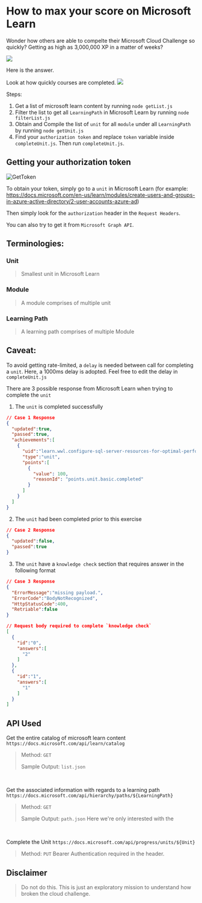 # How to max your score on Microsoft Learn
Wonder how others are able to compelte their Microsoft Cloud Challenge so quickly? Getting as high as 3,000,000 XP in a matter of weeks?

![](asset/cloud.JPG)


Here is the answer.

Look at how quickly courses are completed.
![](asset/Output.JPG)


Steps:
1) Get a list of microsoft learn content by running `node getList.js`
2) Filter the list to get all `LearningPath` in Microsoft Learn by running `node filterList.js`
3) Obtain and Compile the list of `unit` for all `module` under all `LearningPath` by running `node getUnit.js`
4) Find your `authorization token` and replace `token` variable inside `completeUnit.js`. Then run `completeUnit.js`.

## Getting your authorization token
![GetToken](asset/token.JPG)

To obtain your token, simply go to a `unit` in Microsoft Learn (for example: https://docs.microsoft.com/en-us/learn/modules/create-users-and-groups-in-azure-active-directory/2-user-accounts-azure-ad)

Then simply look for the `authorization` header in the `Request Headers`.

You can also try to get it from `Microsoft Graph API`.

## Terminologies:
### Unit
> Smallest unit in Microsoft Learn

### Module
> A module comprises of multiple unit

### Learning Path
> A learning path comprises of multiple Module

## Caveat:
To avoid getting rate-limited, a `delay` is needed between call for completing a `unit`. Here, a 1000ms delay is adopted. Feel free to edit the delay in `completeUnit.js`

There are 3 possible response from Microsoft Learn when trying to complete the `unit`


1) The `unit` is completed successfully
```JSON
// Case 1 Response
{
  "updated":true,
  "passed":true,
  "achievements":[
    {
      "uid":"learn.wwl.configure-sql-server-resources-for-optimal-performance.control",
      "type":"unit",
      "points":[
        {
          "value": 100,
          "reasonId": "points.unit.basic.completed"
        }
      ]
    }
  ]
}
```

2) The `unit` had been completed prior to this exercise
```JSON
// Case 2 Response
{
  "updated":false,
  "passed":true
}

```

3) The `unit` have a `knowledge check` section that requires answer in the following format
```JSON
// Case 3 Response
{
  "ErrorMessage":"missing payload.",
  "ErrorCode":"BodyNotRecognized",
  "HttpStatusCode":400,
  "Retriable":false
}
```

```JSON
// Request body required to complete `knowledge check`
[
  {
    "id":"0",
    "answers":[
      "2"
    ]
  },
  {
    "id":"1",
    "answers":[
      "1"
    ]
  }
]
```


## API Used
Get the entire catalog of microsoft learn content
`https://docs.microsoft.com/api/learn/catalog`
> Method: `GET`
>
> Sample Output: `list.json`

<br>

Get the associated information with regards to a learning path
`https://docs.microsoft.com/api/hierarchy/paths/${LearningPath}`
> Method: `GET`
>
> Sample Output: `path.json`
Here we're only interested with the 

<br>

Complete the Unit
`https://docs.microsoft.com/api/progress/units/${Unit}`
> Method: `PUT`
> Bearer Authentication required in the header.


## Disclaimer
> Do not do this. This is just an exploratory mission to understand how broken the cloud challenge.



